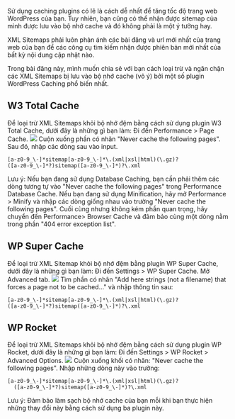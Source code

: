 Sử dụng  caching plugins có lẽ là cách dễ nhất để tăng tốc độ trang web WordPress của bạn. Tuy nhiên, bạn cũng có thể nhận được sitemap của mình được lưu vào bộ nhớ cache và đó không phải là một ý tưởng hay.

XML Sitemaps phải luôn phản ánh các bài đăng và url mới nhất của trang web của bạn để các công cụ tìm kiếm nhận được phiên bản mới nhất của bất kỳ nội dung cập nhật nào.

Trong bài đăng này, mình muốn chia sẻ với bạn cách loại trừ và ngăn chặn các XML Sitemaps bị lưu vào bộ nhớ cache (vô ý) bởi một số plugin WordPress Caching phổ biến nhất.
## W3 Total Cache
Để loại trừ  XML Sitemaps khỏi bộ nhớ đệm bằng cách sử dụng plugin W3 Total Cache, dưới đây là những gì bạn làm:
Đi đến  Performance > Page Cache.
![](https://images.viblo.asia/2bd27279-cbaf-4644-989a-4a8a6750a1a4.jpg)
Cuộn xuống phần có nhãn "Never cache the following pages". Sau đó, nhập các dòng sau vào input.
```
[a-z0-9_\-]*sitemap[a-z0-9_\-]*\.(xml|xsl|html)(\.gz)?
([a-z0-9_\-]*?)sitemap([a-z0-9_\-]*)?\.xml
```
Lưu ý: Nếu bạn đang sử dụng Database Caching, bạn cần phải thêm các dòng tương tự vào "Never cache the following pages" trong Performance Database Cache.
Nếu bạn đang sử dụng Minification, hãy mở Performance > Minify và nhập các dòng giống nhau vào trường  "Never cache the following pages".
Cuối cùng nhưng không kém phần quan trọng, hãy chuyển đến Performance> Browser Cache và đảm bảo cùng một dòng nằm trong phần "404 error exception list".
## WP Super Cache
Để loại trừ  XML Sitemap khỏi bộ nhớ đệm bằng plugin WP Super Cache, dưới đây là những gì bạn làm:
Đi đến Settings > WP Super Cache. Mở Advanced tab.
![](https://images.viblo.asia/685349e7-ff8d-48fe-8a15-5015cdffd658.jpg)
Tìm phần có nhãn "Add here strings (not a filename) that forces a page not to be cached..." và nhập thông tin sau:
```
[a-z0-9_\-]*sitemap[a-z0-9_\-]*\.(xml|xsl|html)(\.gz)?
([a-z0-9_\-]*?)sitemap([a-z0-9_\-]*)?\.xml
```
## WP Rocket
Để loại trừ  XML Sitemaps khỏi bộ nhớ đệm bằng cách sử dụng plugin WP Rocket, dưới đây là những gì bạn làm:
Đi đến Settings > WP Rocket > Advanced Options.
![](https://images.viblo.asia/f651d158-a17e-46be-ba6b-a99858b4950c.jpg)
Cuộn xuống khối có nhãn: "Never cache the following pages". Nhập những dòng này vào trường:
```
[a-z0-9_\-]*sitemap[a-z0-9_\-]*\.(xml|xsl|html)(\.gz)?
  ([a-z0-9_\-]*?)sitemap([a-z0-9_\-]*)?\.xml
```
Lưu ý: Đảm bảo làm sạch bộ nhớ cache của bạn mỗi khi bạn thực hiện những thay đổi này bằng cách sử dụng ba plugin này.